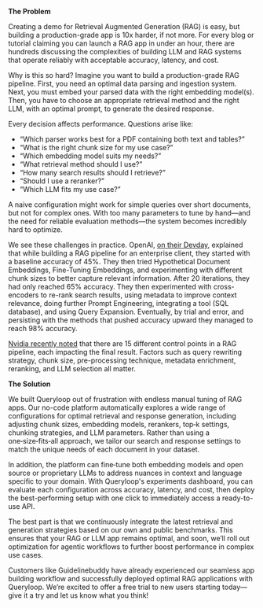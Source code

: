 **The Problem**

Creating a demo for Retrieval Augmented Generation (RAG) is easy, but building a production-grade app is 10x harder, if not more. For every blog or tutorial claiming you can launch a RAG app in under an hour, there are hundreds discussing the complexities of building LLM and RAG systems that operate reliably with acceptable accuracy, latency, and cost.

Why is this so hard? Imagine you want to build a production-grade RAG pipeline. First, you need an optimal data parsing and ingestion system. Next, you must embed your parsed data with the right embedding model(s). Then, you have to choose an appropriate retrieval method and the right LLM, with an optimal prompt, to generate the desired response.

Every decision affects performance. Questions arise like:  
- “Which parser works best for a PDF containing both text and tables?”  
- “What is the right chunk size for my use case?”  
- “Which embedding model suits my needs?”  
- “What retrieval method should I use?”  
- “How many search results should I retrieve?”  
- “Should I use a reranker?”  
- “Which LLM fits my use case?”  

A naive configuration might work for simple queries over short documents, but not for complex ones. With too many parameters to tune by hand—and the need for reliable evaluation methods—the system becomes incredibly hard to optimize.

We see these challenges in practice. OpenAI, [on their Devday](https://www.youtube.com/watch?v=ahnGLM-RC1Y), explained that while building a RAG pipeline for an enterprise client, they started with a baseline accuracy of 45%. They then tried Hypothetical Document Embeddings, Fine-Tuning Embeddings, and experimenting with different chunk sizes to better capture relevant information. After 20 iterations, they had only reached 65% accuracy. They then experimented with cross-encoders to re-rank search results, using metadata to improve context relevance, doing further Prompt Engineering, integrating a tool (SQL database), and using Query Expansion. Eventually, by trial and error, and persisting with the methods that pushed accuracy upward they managed to reach 98% accuracy.

[Nvidia recently noted](https://arxiv.org/html/2407.07858v1) that there are 15 different control points in a RAG pipeline, each impacting the final result. Factors such as query rewriting strategy, chunk size, pre-processing technique, metadata enrichment, reranking, and LLM selection all matter. 

**The Solution**

We built Queryloop out of frustration with endless manual tuning of RAG apps. Our no-code platform automatically explores a wide range of configurations for optimal retrieval and response generation, including adjusting chunk sizes, embedding models, rerankers, top‑k settings, chunking strategies, and LLM parameters. Rather than using a one‑size‑fits‑all approach, we tailor our search and response settings to match the unique needs of each document in your dataset.

In addition, the platform can fine‑tune both embedding models and open source or proprietary LLMs to address nuances in context and language specific to your domain. With Queryloop's experiments dashboard, you can evaluate each configuration across accuracy, latency, and cost, then deploy the best-performing setup with one click to immediately access a ready-to-use API.

The best part is that we continuously integrate the latest retrieval and generation strategies based on our own and public benchmarks. This ensures that your RAG or LLM app remains optimal, and soon, we’ll roll out optimization for agentic workflows to further boost performance in complex use cases.

Customers like Guidelinebuddy have already experienced our seamless app building workflow and successfully deployed optimal RAG applications with Queryloop. We’re excited to offer a free trial to new users starting today—give it a try and let us know what you think!
